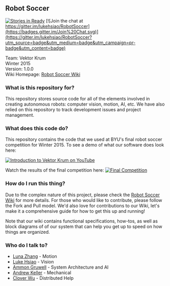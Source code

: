 ## Robot Soccer ##
[![Stories in Ready](https://badge.waffle.io/lukehsiao/RobotSoccer.png?label=ready&title=Ready)](https://waffle.io/lukehsiao/RobotSoccer)
[![Join the chat at https://gitter.im/lukehsiao/RobotSoccer](https://badges.gitter.im/Join%20Chat.svg)](https://gitter.im/lukehsiao/RobotSoccer?utm_source=badge&utm_medium=badge&utm_campaign=pr-badge&utm_content=badge)

Team: Vektor Krum<br>
Winter 2015<br>
Version: 1.0.0<br>
Wiki Homepage: [Robot Soccer Wiki](https://github.com/lukehsiao/RobotSoccer/wiki)<br>

### What is this repository for? ###
This repository stores source code for all of the elements involved in creating autonomous robots: computer vision, motion, AI, etc. We have also relied on this repository to track development issues and project management.

### What does this code do? ###
This repository contains the code that we used at BYU's final robot soccer competition for Winter 2015. To see a demo of what our software does look here:  
 
[![Introduction to Vektor Krum on YouTube](https://raw.githubusercontent.com/lukehsiao/RobotSoccer/master/Simulation/intro_screen.PNG)](https://youtu.be/YhW_4Sq4YVQ)

Watch the results of the final competition here:
[![Final Competition](https://raw.githubusercontent.com/lukehsiao/RobotSoccer/master/Simulation/final_screen.PNG)](https://youtu.be/CD5W8l1yd7A)

### How do I run this thing? ###
Due to the complex nature of this project, please check the [Robot Soccer Wiki](https://github.com/lukehsiao/RobotSoccer/wiki) for more details. For those who would like to contribute, please follow the Fork and Pull model. We'd also love for contributions to our Wiki, let's make it a comprehensive guide for how to get this up and running!

Note that our wiki contains functional specifications, how-tos, as well as block diagrams of of our system that can help you get up to speed on how things are organized.  

### Who do I talk to? ###

* [Luna Zhang](https://github.com/waffle555) - Motion
* [Luke Hsiao](https://github.com/lukehsiao) - Vision
* [Ammon Gruwell](https://github.com/gruwella) - System Architecture and AI
* [Andrew Keller](https://github.com/andrewmkeller9) - Mechanical
* [Clover Wu](https://github.com/wuxiaob3) - Distributed Help
